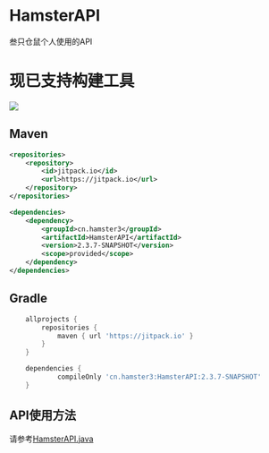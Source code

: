 # HamsterAPI
叁只仓鼠个人使用的API

# 现已支持构建工具
[![](https://jitpack.io/v/cn.hamster3/HamsterAPI.svg)](https://jitpack.io/#cn.hamster3/HamsterAPI)
## Maven
```xml
<repositories>
    <repository>
        <id>jitpack.io</id>
        <url>https://jitpack.io</url>
    </repository>
</repositories>
```
```xml
<dependencies>
    <dependency>
        <groupId>cn.hamster3</groupId>
        <artifactId>HamsterAPI</artifactId>
        <version>2.3.7-SNAPSHOT</version>
        <scope>provided</scope>
    </dependency>
</dependencies>
```
## Gradle
```gradle
	allprojects {
		repositories {
			maven { url 'https://jitpack.io' }
		}
	}
```
```gradle
	dependencies {
	        compileOnly 'cn.hamster3:HamsterAPI:2.3.7-SNAPSHOT'
	}
```

## API使用方法
请参考[HamsterAPI.java](https://github.com/ViosinDeng/HamsterAPI/blob/master/src/main/java/cn/hamster3/api/HamsterAPI.java)
